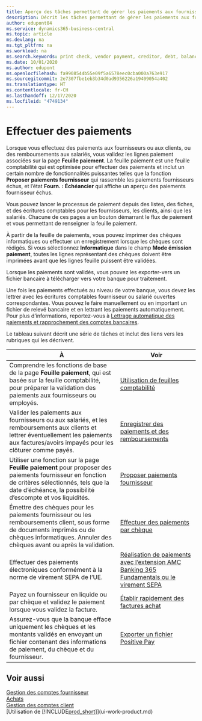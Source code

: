 ```yaml
---
title: Aperçu des tâches permettant de gérer les paiements aux fournisseurs| Microsoft Docs
description: Décrit les tâches permettant de gérer les paiements aux fournisseurs ou aux créditeurs, y compris la validation de lignes paiement et d’obtenir un aperçu du solde échu.
author: edupont04
ms.service: dynamics365-business-central
ms.topic: article
ms.devlang: na
ms.tgt_pltfrm: na
ms.workload: na
ms.search.keywords: print check, vendor payment, creditor, debt, balance due, AP
ms.date: 10/01/2020
ms.author: edupont
ms.openlocfilehash: fa9908544b55e09f5a6578eec0cba000a763e917
ms.sourcegitcommit: 2e7307fbe1eb3b34d0ad9356226a19409054a402
ms.translationtype: HT
ms.contentlocale: fr-CH
ms.lasthandoff: 12/17/2020
ms.locfileid: "4749134"
---
```

# <a name="making-payments"></a>Effectuer des paiements

Lorsque vous effectuez des paiements aux fournisseurs ou aux clients, ou des remboursements aux salariés, vous validez les lignes paiement associées sur la page **Feuille paiement**. La feuille paiement est une feuille comptabilité qui est optimisée pour effectuer des paiements et inclut un certain nombre de fonctionnalités puissantes telles que la fonction **Proposer paiements fournisseur** qui rassemble les paiements fournisseurs échus, et l’état **Fourn. : Échéancier** qui affiche un aperçu des paiements fournisseur échus.  

Vous pouvez lancer le processus de paiement depuis des listes, des fiches, et des écritures comptables pour les fournisseurs, les clients, ainsi que les salariés. Chacune de ces pages a un bouton démarrant le flux de paiement et vous permettant de renseigner la feuille paiement.  

À partir de la feuille de paiements, vous pouvez imprimer des chèques informatiques ou effectuer un enregistrement lorsque les chèques sont rédigés. Si vous sélectionnez **Informatique** dans le champ **Mode émission paiement**, toutes les lignes représentant des chèques doivent être imprimées avant que les lignes feuille puissent être validées.

Lorsque les paiements sont validés, vous pouvez les exporter-vers un fichier bancaire à télécharger vers votre banque pour traitement.

Une fois les paiements effectués au niveau de votre banque, vous devez les lettrer avec les écritures comptables fournisseur ou salarié ouvertes correspondantes. Vous pouvez le faire manuellement ou en important un fichier de relevé bancaire et en lettrant les paiements automatiquement. Pour plus d’informations, reportez-vous à [Lettrage automatique des paiements et rapprochement des comptes bancaires](receivables-apply-payments-auto-reconcile-bank-accounts.md).

Le tableau suivant décrit une série de tâches et inclut des liens vers les rubriques qui les décrivent.

| À | Voir |
| --- | --- |
|Comprendre les fonctions de base de la page **Feuille paiement**, qui est basée sur la feuille comptabilité, pour préparer la validation des paiements aux fournisseurs ou employés.|[Utilisation de feuilles comptabilité](ui-work-general-journals.md)|
|Valider les paiements aux fournisseurs ou aux salariés, et les remboursements aux clients et lettrer éventuellement les paiements aux factures/avoirs impayés pour les clôturer comme payés.|[Enregistrer des paiements et des remboursements](payables-how-post-payments-refunds.md)|
| Utiliser une fonction sur la page **Feuille paiement** pour proposer des paiements fournisseur en fonction de critères sélectionnés, tels que la date d’échéance, la possibilité d’escompte et vos liquidités. |[Proposer paiements fournisseur](payables-how-suggest-vendor-payments.md) |
| Émettre des chèques pour les paiements fournisseur ou les remboursements client, sous forme de documents imprimés ou de chèques informatiques. Annuler des chèques avant ou après la validation. |[Effectuer des paiements par chèque](payables-how-work-checks.md) |
|Effectuer des paiements électroniques conformément à la norme de virement SEPA de l’UE.|[Réalisation de paiements avec l’extension AMC Banking 365 Fundamentals ou le virement SEPA](finance-make-payments-with-bank-data-conversion-service-or-sepa-credit-transfer.md)|
| Payez un fournisseur en liquide ou par chèque et validez le paiement lorsque vous validez la facture. |[Établir rapidement des factures achat](finance-how-to-settle-purchase-invoices-promptly.md) |
| Assurez-vous que la banque efface uniquement les chèques et les montants validés en envoyant un fichier contenant des informations de paiement, du chèque et du fournisseur. |[Exporter un fichier Positive Pay](finance-how-positive-pay.md) |

## <a name="see-also"></a>Voir aussi
[Gestion des comptes fournisseur](payables-manage-payables.md)  
[Achats](purchasing-manage-purchasing.md)  
[Gestion des comptes client](receivables-manage-receivables.md)  
[Utilisation de [!INCLUDE[prod_short](includes/prod_short.md)]](ui-work-product.md)  
